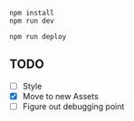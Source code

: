 ```
npm install
npm run dev
```

```
npm run deploy
```

## TODO

- [ ] Style
- [x] Move to new Assets
- [ ] Figure out debugging point